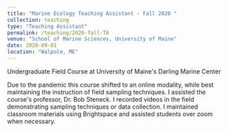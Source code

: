 ```yaml
---
title: "Marine Ecology Teaching Assistant - Fall 2020 "
collection: teaching
type: "Teaching Assistant"
permalink: /teaching/2020-fall-TA
venue: "School of Marine Sciences, University of Maine"
date: 2020-09-01
location: "Walpole, ME"
---
```


Undergraduate Field Course at University of Maine's Darling Marine Center

Due to the pandemic this course shifted to an online modality, while best maintaining the instruction of field sampling techniques. I assisted the course's professor, Dr. Bob Steneck. I recorded videos in the field demonstrating sampling techniques or data collection. I maintained classroom materials using Brightspace and assisted students over zoom when necessary. 

